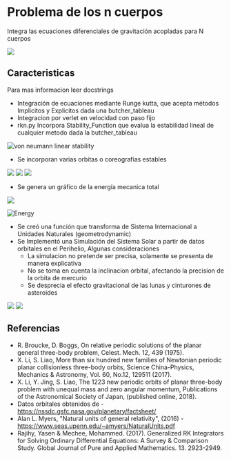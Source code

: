 # Problema de los n cuerpos
Integra las ecuaciones diferenciales de gravitación acopladas para N cuerpos


<img src="/gifs/1.gif"/>

## Caracteristicas

Para mas informacion leer docstrings

- Integración de ecuaciones mediante Runge kutta, que acepta métodos Implicitos y Explicitos dada una butcher_tableau
- Integracion por verlet en velocidad con paso fijo
- rkn.py Incorpora Stability_Function que evalua la estabilidad lineal de cualquier metodo dada la butcher_tableau

![von neumann linear stability](Figure_1.png)

- Se incorporan varias orbitas o coreografias estables

<img src="/gifs/3.gif" />
<img src="/gifs/4.gif" />
<img src="/gifs/5.gif" />

- Se genera un gráfico de la energía mecanica total

<img src="/gifs/2.gif" />

![Energy](Figure_2.png)

- Se creó una función que transforma de Sistema Internacional a Unidades Naturales (geometrodynamic)
- Se Implementó una Simulación del Sistema Solar a partir de datos orbitales en el Perihelio, Algunas consideraciones
    - La simulacion no pretende ser precisa, solamente se presenta de manera explicativa
    - No se toma en cuenta la inclinacion orbital, afectando la precision de la orbita de mercurio
    - Se desprecia el efecto gravitacional de las lunas y cinturones de asteroides
<img src="/gifs/7.gif" />
<img src="/gifs/8.gif" />


## Referencias
- R. Broucke, D. Boggs, On relative periodic solutions of the planar general three-body problem, Celest. Mech. 12, 439 (1975).
- X. Li, S. Liao, More than six hundred new families of Newtonian periodic planar collisionless three-body orbits, Science China-Physics, Mechanics & Astronomy, Vol. 60, No.12, 129511 (2017).
- X. Li, Y. Jing, S. Liao, The 1223 new periodic orbits of planar three-body problem with unequal mass and zero angular momentum, Publications of the Astronomical Society of Japan, (published online, 2018).
- Datos orbitales obtenidos de - https://nssdc.gsfc.nasa.gov/planetary/factsheet/
- Alan L. Myers, "Natural units of general relativity", (2016) - https://www.seas.upenn.edu/~amyers/NaturalUnits.pdf
- Rajihy, Yasen & Mechee, Mohammed. (2017). Generalized RK Integrators for Solving Ordinary Differential Equations: A Survey & Comparison Study. Global Journal of Pure and Applied Mathematics. 13. 2923-2949.